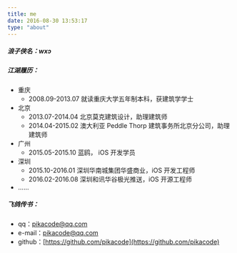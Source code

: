 ```yaml
---
title: me
date: 2016-08-30 13:53:17
type: "about"
---
```

##### 浪子侠名：wxɔ

##### 江湖履历：

- 重庆
  - 2008.09-2013.07      就读重庆大学五年制本科，获建筑学学士
- 北京
  - 2013.07-2014.04      北京莫克建筑设计，助理建筑师
  - 2014.04-2015.02      澳大利亚 Peddle Thorp 建筑事务所北京分公司，助理建筑师
- 广州
  - 2015.05-2015.10      蓝鸥， iOS 开发学员
- 深圳
  - 2015.10-2016.01      深圳华南城集团华盛商业，iOS 开发工程师
  - 2016.02-2016.08      深圳和讯华谷极光推送，iOS 开源工程师
- ......

##### 飞鸽传书：

- qq：<a target="_blank" href="http://sighttp.qq.com/authd?IDKEY=0d126f9c6d58e68a8b1b0d0fc05c5c52fd69f257b4a81e37">pikacode@qq.com</a>
- e-mail：<a href="mailto:pikacode@qq.com">pikacode@qq.com</a>
- github：[https://github.com/pikacode](https://github.com/pikacode)



